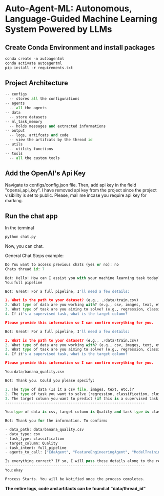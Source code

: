 # Auto-Agent-ML: Autonomous, Language-Guided Machine Learning System Powered by LLMs

## Create Conda Environment and install packages

```python
conda create -n autoagentml
conda activate autoagentml
pip install -r requirements.txt
```

## Project Architecture

```python
-- configs
  -- stores all the configurations
-- agents
  -- all the agents
-- data
  -- store datasets
-- ml_task_memory
  -- holds messages and extracted informations
-- output
  -- logs, artifcats and code
  -- view the artifcats by the thread id
-- utils
  -- utility functions
-- tools
  -- all the custom tools
```

## Add the OpenAI's Api Key 
Navigate to configs/config.json file. Then, add api key in the field "openai_api_key".
I have removed api key from the project since the project visibility is set to public. Please, mail me incase you require api key for marking.

## Run the chat app
In the terminal
```python
python chat.py
```

Now, you can chat.

General Chat Steps example:
```python
Do You want to access previous chats (yes or no): no
Chats thread id: 7
```
```python
Bot: Hello! How can I assist you with your machine learning task today? Do you want to run EDA, do feature engineering, train a model, or run a full pipeline?
You:full pipeline

Bot: Great! For a full pipeline, I'll need a few details:

1. What is the path to your dataset? (e.g., ./data/train.csv)
2. What type of data are you working with? (e.g., csv, images, text, etc.)
3. What type of task are you aiming to solve? (e.g., regression, classification, clustering, reinforcement learning)
4. If it's a supervised task, what is the target column? 

Please provide this information so I can confirm everything for you.
```

```python
Bot: Great! For a full pipeline, I'll need a few details:

1. What is the path to your dataset? (e.g., ./data/train.csv)
2. What type of data are you working with? (e.g., csv, images, text, etc.)
3. What type of task are you aiming to solve? (e.g., regression, classification, clustering, reinforcement learning)
4. If it's a supervised task, what is the target column? 

Please provide this information so I can confirm everything for you.

You:data/banana_quality.csv
```

```python
Bot: Thank you. Could you please specify:

1. The type of data (Is it a csv file, images, text, etc.)?
2. The type of task you want to solve (regression, classification, clustering, reinforcement learning)?
3. The target column you want to predict (if this is a supervised task)?
----------------------------------------------------------------

You:type of data is csv, target column is Quality and task type is classification
```

```python
Bot: Thank you for the information. To confirm:

- data_path: data/banana_quality.csv
- data_type: csv
- task_type: classification
- target_column: Quality
- task_intent: full_pipeline
- agents_to_call: ["EdaAgent", "FeatureEngineeringAgent", "ModelTrainingAgent"]

Is everything correct? If so, I will pass these details along to the respective agents.
----------------------------------------------------------------
You:okay
```


```python
Process Starts. You will be Notified once the process completes.
```

**The entire logs, code and artifacts can be found at "data/thread_id"**







